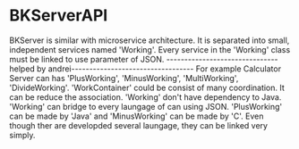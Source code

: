 # BKServerAPI

BKServer is similar with microservice architecture.
It is separated into small, independent services named 'Working'.
Every service in the 'Working' class must be linked to use parameter of JSON.
------------------------------- helped by andrei----------------------------------
For example Calculator Server can has 'PlusWorking', 'MinusWorking', 'MultiWorking', 'DivideWorking'.
'WorkContainer' could be consist of many coordination.
It can be reduce the association.
'Working' don't have dependency to Java. 'Working' can bridge to every laungage of can using JSON.
'PlusWorking' can be made by 'Java' and 'MinusWorking' can be made by 'C'.
Even though ther are developded several laungage, they can be linked very simply.
